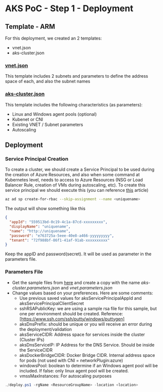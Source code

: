 # AKS PoC - Step 1 - Deployment

## Template - ARM

For this deployment, we created an 2 templates:
- vnet.json
- aks-cluster.json

### [vnet.json](deploy/armtemplates/vnet.json)

This template includes 2 subnets and parameters to define the address space of each, and also the subnet names

### [aks-cluster.json](deploy/armtemplates/aks-cluster.json)

This template includes the following characteristics (as parameters):

- Linux and Windows agent pools (optional)
- Kubenet or CNI
- Existing VNET / Subnet parameters
- Autoscaling

## Deployment

### Service Principal Creation

To create a cluster, we should create a Service Principal to be used during the creation of Azure Resources, and also when some command at Kubernetes level, needs to access to Azure Resources (NSG or Load Balancer Rule, creation of VMs during autoscaling, etc).
To create this service principal we should execute this (you can reference [this](https://docs.microsoft.com/en-us/azure/aks/kubernetes-service-principal#manually-create-a-service-principal) article)

````bash
az ad sp create-for-rbac --skip-assignment --name <uniquename>
````

The output will show something like this

````json
{
  "appId": "559513bd-0c19-4c1a-87cd-xxxxxxxxx",
  "displayName": "uniquename",
  "name": "http://uniquename",
  "password": "e763725a-5eee-40e8-a466-yyyyyyyyy",
  "tenant": "72f988bf-86f1-41af-91ab-xxxxxxxxxx"
}
````

Keep the appID and password(secret). It will be used as parameter in the parameters file.

### Parameters File

- Get the sample files from [here](deploy/armtemplates/) and create a copy with the name *aks-cluster.parameters.json* and *vnet.parameters.json*
- Change values based on your preferences. Here are some comments:
  - Use previous saved values for aksServicePrincipalAppId and aksServicePrincipalClientSecret
  - sshRSAPublicKey: we are using a sample rsa file for this sample, but one per environment should be created. Reference: [https://www.ssh.com/ssh/putty/windows/puttygen]
  - aksDnsPrefix: should be unique or you will receive an error during the deployment/validation
  - aksServiceCIDR: Address space for services inside the cluster (Cluster IPs)
  - aksDnsServiceIP: IP Address for the DNS Service. Should be inside the ServiceCIDR 
  - aksDockerBridgeCIDR: Docker Bridge CIDR. Internal address space for pods (not used with CNI = networkPlugin:azure)
  - windowsPool: boolean to determine if an Windows agent pool will be included. If false: only linux agent pool will be created. 
  - vmssMaxInstances: For autoscaling purposes


````powershell
./deploy.ps1 -rgName <ResourceGroupName> -location <location>
````
